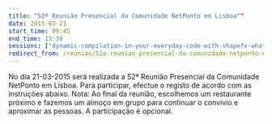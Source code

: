 ```yaml
---
title: "52ª Reunião Presencial da Comunidade NetPonto em Lisboa""
date: 2015-03-21
start_time: 09:45
end_time: 13:30
sessions: ["dynamic-compilation-in-your-everyday-code-with-shapefx-what-is-it-and-why-should-you-care","a-minha-visao-de-arquitetura-e-design"]
redirect_from: /reuniao/52a-reuniao-presencial-da-comunidade-netponto-em-lisboa/
---
```

No dia 21-03-2015 será realizada a 52ª Reunião Presencial da Comunidade NetPonto em Lisboa. Para participar, efectue o registo de acordo com as instruções abaixo.
Nota: Ao final da reunião, escolhemos um restaurante próximo e fazemos um almoço em grupo para continuar o convívio e aproximar as pessoas. A participação é opcional.